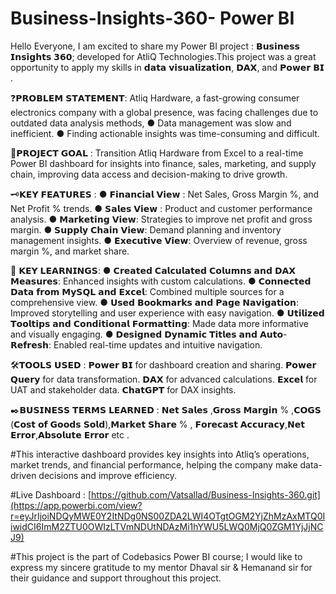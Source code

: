# Business-Insights-360- Power BI
Hello Everyone, 
I am excited to share my Power BI project : 𝗕𝘂𝘀𝗶𝗻𝗲𝘀𝘀 𝗜𝗻𝘀𝗶𝗴𝗵𝘁𝘀 𝟯𝟲𝟬; developed for AtliQ Technologies.This project was a great opportunity to apply my skills in 𝗱𝗮𝘁𝗮 𝘃𝗶𝘀𝘂𝗮𝗹𝗶𝘇𝗮𝘁𝗶𝗼𝗻, 𝗗𝗔𝗫, and 𝗣𝗼𝘄𝗲𝗿 𝗕𝗜 .

❓𝗣𝗥𝗢𝗕𝗟𝗘𝗠 𝗦𝗧𝗔𝗧𝗘𝗠𝗘𝗡𝗧:
Atliq Hardware, a fast-growing consumer electronics company with a global presence, was facing challenges due to outdated data analysis methods, 
● Data management was slow and inefficient.
● Finding actionable insights was time-consuming and difficult.

🎯𝗣𝗥𝗢𝗝𝗘𝗖𝗧 𝗚𝗢𝗔𝗟 :
Transition Atliq Hardware from Excel to a real-time Power BI dashboard for insights into finance, sales, marketing, and supply chain, improving data access and decision-making to drive growth.

🗝️𝗞𝗘𝗬 𝗙𝗘𝗔𝗧𝗨𝗥𝗘𝗦 :
● 𝗙𝗶𝗻𝗮𝗻𝗰𝗶𝗮𝗹 𝗩𝗶𝗲𝘄 : Net Sales, Gross Margin %, and Net Profit % trends.
● 𝗦𝗮𝗹𝗲𝘀 𝗩𝗶𝗲𝘄 : Product and customer performance analysis.
● 𝗠𝗮𝗿𝗸𝗲𝘁𝗶𝗻𝗴 𝗩𝗶𝗲𝘄: Strategies to improve net profit and gross margin.
● 𝗦𝘂𝗽𝗽𝗹𝘆 𝗖𝗵𝗮𝗶𝗻 𝗩𝗶𝗲𝘄: Demand planning and inventory management insights.
● 𝗘𝘅𝗲𝗰𝘂𝘁𝗶𝘃𝗲 𝗩𝗶𝗲𝘄: Overview of revenue, gross margin %, and market share.

📝 𝗞𝗘𝗬 𝗟𝗘𝗔𝗥𝗡𝗜𝗡𝗚𝗦:
● 𝗖𝗿𝗲𝗮𝘁𝗲𝗱 𝗖𝗮𝗹𝗰𝘂𝗹𝗮𝘁𝗲𝗱 𝗖𝗼𝗹𝘂𝗺𝗻𝘀 𝗮𝗻𝗱 𝗗𝗔𝗫 𝗠𝗲𝗮𝘀𝘂𝗿𝗲𝘀: Enhanced insights with custom calculations.
● 𝗖𝗼𝗻𝗻𝗲𝗰𝘁𝗲𝗱 𝗗𝗮𝘁𝗮 𝗳𝗿𝗼𝗺 𝗠𝘆𝗦𝗤𝗟 𝗮𝗻𝗱 𝗘𝘅𝗰𝗲𝗹: Combined multiple sources for a comprehensive view.
● 𝗨𝘀𝗲𝗱 𝗕𝗼𝗼𝗸𝗺𝗮𝗿𝗸𝘀 𝗮𝗻𝗱 𝗣𝗮𝗴𝗲 𝗡𝗮𝘃𝗶𝗴𝗮𝘁𝗶𝗼𝗻: Improved storytelling and user experience with easy navigation.
● 𝗨𝘁𝗶𝗹𝗶𝘇𝗲𝗱 𝗧𝗼𝗼𝗹𝘁𝗶𝗽𝘀 𝗮𝗻𝗱 𝗖𝗼𝗻𝗱𝗶𝘁𝗶𝗼𝗻𝗮𝗹 𝗙𝗼𝗿𝗺𝗮𝘁𝘁𝗶𝗻𝗴: Made data more informative and visually engaging.
● 𝗗𝗲𝘀𝗶𝗴𝗻𝗲𝗱 𝗗𝘆𝗻𝗮𝗺𝗶𝗰 𝗧𝗶𝘁𝗹𝗲𝘀 𝗮𝗻𝗱 𝗔𝘂𝘁𝗼-𝗥𝗲𝗳𝗿𝗲𝘀𝗵: Enabled real-time updates and intuitive navigation.

🛠️𝗧𝗢𝗢𝗟𝗦 𝗨𝗦𝗘𝗗 :
𝗣𝗼𝘄𝗲𝗿 𝗕𝗜 for dashboard creation and sharing.
𝗣𝗼𝘄𝗲𝗿 𝗤𝘂𝗲𝗿𝘆 for data transformation.
𝗗𝗔𝗫 for advanced calculations.
𝗘𝘅𝗰𝗲𝗹 for UAT and stakeholder data.
𝗖𝗵𝗮𝘁𝗚𝗣𝗧 for DAX insights.

✒️𝗕𝗨𝗦𝗜𝗡𝗘𝗦𝗦 𝗧𝗘𝗥𝗠𝗦 𝗟𝗘𝗔𝗥𝗡𝗘𝗗 : 
𝗡𝗲𝘁 𝗦𝗮𝗹𝗲𝘀 ,𝗚𝗿𝗼𝘀𝘀 𝗠𝗮𝗿𝗴𝗶𝗻 % ,𝗖𝗢𝗚𝗦 (𝗖𝗼𝘀𝘁 𝗼𝗳 𝗚𝗼𝗼𝗱𝘀 𝗦𝗼𝗹𝗱),𝗠𝗮𝗿𝗸𝗲𝘁 𝗦𝗵𝗮𝗿𝗲 % ,
𝗙𝗼𝗿𝗲𝗰𝗮𝘀𝘁 𝗔𝗰𝗰𝘂𝗿𝗮𝗰𝘆,𝗡𝗲𝘁 𝗘𝗿𝗿𝗼𝗿,𝗔𝗯𝘀𝗼𝗹𝘂𝘁𝗲 𝗘𝗿𝗿𝗼𝗿 etc .

#This interactive dashboard provides key insights into Atliq’s operations, market trends, and financial performance, helping the company make data-driven decisions and improve efficiency.

#Live Dashboard : [https://github.com/Vatsallad/Business-Insights-360.git](https://app.powerbi.com/view?r=eyJrIjoiNDQyMWE0Y2ItNDg0NS00ZDA2LWI4OTgtOGM2YjZhMzAxMTQ0IiwidCI6ImM2ZTU0OWIzLTVmNDUtNDAzMi1hYWU5LWQ0MjQ0ZGM1YjJjNCJ9)

#This project is the part of Codebasics Power BI course; I would like to express my sincere gratitude to my mentor Dhaval sir & Hemanand sir for their guidance and support throughout this project.
